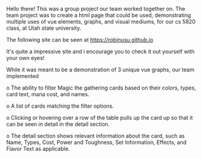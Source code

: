 Hello there! This was a group project our team worked together on. The team project was to create a html page that could be used, demonstrating multiple uses of vue elements, graphs, and visual mediums, for our cs 5820 class, at Utah state university. 

The following site can be seen at 
https://robinusu.github.io

It's quite a impressive site and i encourage you to check it out  yourself with your own eyes! 

While it was meant to be a demonstration of 3 unique vue graphs, our team implemented

o The ability to filter Magic the gathering cards based on their colors, types, card text, mana cost, and names. 

o A list of cards matching the filter options.

o Clicking or hovering over a row of the table pulls up the card up so that it can be seen in detail in the detail section. 

o The detail section shows relevant information about the card, such as Name, Types, Cost, Power and Toughness, Set Information, Effects, and Flavor Text as applicable.
